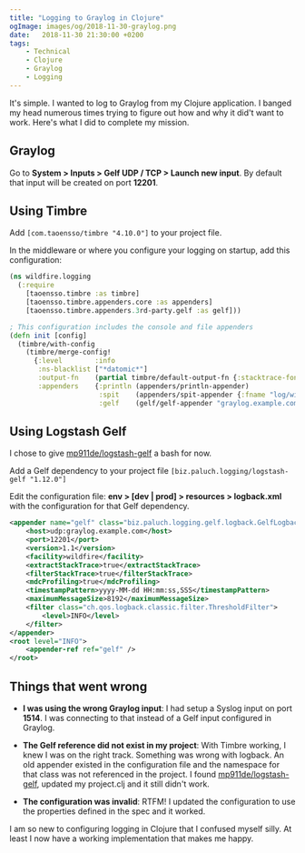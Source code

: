 ```yaml
---
title: "Logging to Graylog in Clojure"
ogImage: images/og/2018-11-30-graylog.png
date:   2018-11-30 21:30:00 +0200
tags:
    - Technical
    - Clojure
    - Graylog
    - Logging
---
```


It's simple. I wanted to log to Graylog from my Clojure application.
I banged my head numerous times trying to figure out how and why it did't want to work.
Here's what I did to complete my mission.

## Graylog
Go to **System > Inputs > Gelf UDP / TCP > Launch new input**.
By default that input will be created on port **12201**.

## Using Timbre
Add `[com.taoensso/timbre "4.10.0"]` to your project file.

In the middleware or where you configure your logging on startup, add this configuration:

```clojure
(ns wildfire.logging
  (:require
    [taoensso.timbre :as timbre]
    [taoensso.timbre.appenders.core :as appenders]
    [taoensso.timbre.appenders.3rd-party.gelf :as gelf]))
```

```clojure
; This configuration includes the console and file appenders
(defn init [config]
  (timbre/with-config
    (timbre/merge-config!
      {:level        :info
       :ns-blacklist ["*datomic*"]
       :output-fn    (partial timbre/default-output-fn {:stacktrace-fonts {}})
       :appenders    {:println (appenders/println-appender)
                      :spit    (appenders/spit-appender {:fname "log/wildfire.log" :append? true})
                      :gelf    (gelf/gelf-appender "graylog.example.com" 12201 :udp)}})))
```

## Using Logstash Gelf

I chose to give [mp911de/logstash-gelf](https://github.com/mp911de/logstash-gelf) a bash for now.

Add a Gelf dependency to your project file `[biz.paluch.logging/logstash-gelf "1.12.0"]`

Edit the configuration file: **env > [dev | prod] > resources > logback.xml** with the configuration for
that Gelf dependency.

```xml
<appender name="gelf" class="biz.paluch.logging.gelf.logback.GelfLogbackAppender">
    <host>udp:graylog.example.com</host>
    <port>12201</port>
    <version>1.1</version>
    <facility>wildfire</facility>
    <extractStackTrace>true</extractStackTrace>
    <filterStackTrace>true</filterStackTrace>
    <mdcProfiling>true</mdcProfiling>
    <timestampPattern>yyyy-MM-dd HH:mm:ss,SSS</timestampPattern>
    <maximumMessageSize>8192</maximumMessageSize>
    <filter class="ch.qos.logback.classic.filter.ThresholdFilter">
        <level>INFO</level>
    </filter>
</appender>
<root level="INFO">
    <appender-ref ref="gelf" />
</root>
```

## Things that went wrong

* **I was using the wrong Graylog input**:
  I had setup a Syslog input on port **1514**.
  I was connecting to that instead of a Gelf input configured in Graylog.

* **The Gelf reference did not exist in my project**:
  With Timbre working, I knew I was on the right track. Something was wrong with logback.
  An old appender existed in the configuration file and the namespace for that class was not
  referenced in the project. I found [mp911de/logstash-gelf](https://github.com/mp911de/logstash-gelf),
  updated my project.clj and it still didn't work.

* **The configuration was invalid**:
  RTFM! I updated the configuration to use the properties defined in the spec and it worked.

I am so new to configuring logging in Clojure that I confused myself silly. At least I now have a
working implementation that makes me happy.
